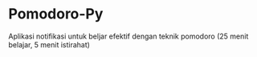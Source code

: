 # Pomodoro-Py
Aplikasi notifikasi untuk beljar efektif dengan teknik pomodoro (25 menit belajar, 5 menit istirahat)
